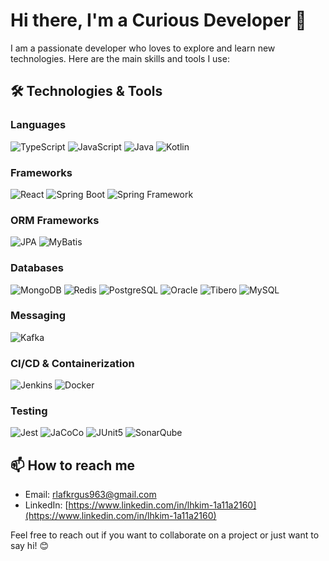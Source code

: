 # Hi there, I'm a Curious Developer 👋

I am a passionate developer who loves to explore and learn new technologies. Here are the main skills and tools I use:

## 🛠 Technologies & Tools

### Languages
![TypeScript](https://img.shields.io/badge/TypeScript-3178C6?style=for-the-badge&logo=typescript&logoColor=white)
![JavaScript](https://img.shields.io/badge/JavaScript-F7DF1E?style=for-the-badge&logo=javascript&logoColor=black)
![Java](https://img.shields.io/badge/Java-007396?style=for-the-badge&logo=java&logoColor=white)
![Kotlin](https://img.shields.io/badge/Kotlin-0095D5?style=for-the-badge&logo=kotlin&logoColor=white)

### Frameworks
![React](https://img.shields.io/badge/React-61DAFB?style=for-the-badge&logo=react&logoColor=black)
![Spring Boot](https://img.shields.io/badge/Spring%20Boot-6DB33F?style=for-the-badge&logo=spring-boot&logoColor=white)
![Spring Framework](https://img.shields.io/badge/Spring%20Framework-6DB33F?style=for-the-badge&logo=spring&logoColor=white)

### ORM Frameworks
![JPA](https://img.shields.io/badge/JPA-6DB33F?style=for-the-badge&logo=hibernate&logoColor=white)
![MyBatis](https://img.shields.io/badge/MyBatis-E76F00?style=for-the-badge&logo=mybatis&logoColor=white)

### Databases
![MongoDB](https://img.shields.io/badge/MongoDB-47A248?style=for-the-badge&logo=mongodb&logoColor=white)
![Redis](https://img.shields.io/badge/Redis-DC382D?style=for-the-badge&logo=redis&logoColor=white)
![PostgreSQL](https://img.shields.io/badge/PostgreSQL-336791?style=for-the-badge&logo=postgresql&logoColor=white)
![Oracle](https://img.shields.io/badge/Oracle-F80000?style=for-the-badge&logo=oracle&logoColor=white)
![Tibero](https://img.shields.io/badge/Tibero-E54D26?style=for-the-badge&logo=tibero&logoColor=white)
![MySQL](https://img.shields.io/badge/MySQL-4479A1?style=for-the-badge&logo=mysql&logoColor=white)

### Messaging
![Kafka](https://img.shields.io/badge/Apache%20Kafka-231F20?style=for-the-badge&logo=apache-kafka&logoColor=white)

### CI/CD & Containerization
![Jenkins](https://img.shields.io/badge/Jenkins-D24939?style=for-the-badge&logo=jenkins&logoColor=white)
![Docker](https://img.shields.io/badge/Docker-2496ED?style=for-the-badge&logo=docker&logoColor=white)

### Testing
![Jest](https://img.shields.io/badge/Jest-C21325?style=for-the-badge&logo=jest&logoColor=white)
![JaCoCo](https://img.shields.io/badge/JaCoCo-EC2025?style=for-the-badge&logo=jacoco&logoColor=white)
![JUnit5](https://img.shields.io/badge/JUnit5-25A162?style=for-the-badge&logo=junit5&logoColor=white)
![SonarQube](https://img.shields.io/badge/SonarQube-4E9BCD?style=for-the-badge&logo=sonarqube&logoColor=white)

## 📫 How to reach me
- Email: [rlafkrgus963@gmail.com](mailto:rlafkrgus963@gmail.com)
- LinkedIn: [https://www.linkedin.com/in/lhkim-1a11a2160](https://www.linkedin.com/in/lhkim-1a11a2160)

Feel free to reach out if you want to collaborate on a project or just want to say hi! 😊

